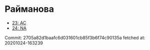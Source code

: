 # Райманова
- [23: AC](23.md)
- [24: NA](24.md)

Commit: 2705a82d1baafc6d031601cb85f3b6f74c90135a
 fetched at: 20201024-163239
